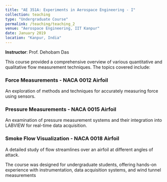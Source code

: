 ```yaml
---
title: "AE 351A: Experiments in Aerospace Engineering - I"
collection: teaching
type: "Undergraduate Course"
permalink: /teaching/teaching_2
venue: "Aerospace Engineering, IIT Kanpur"
date: January 2019
location: "Kanpur, India"
---
```


**Instructor**: Prof. Dehobam Das

This course provided a comprehensive overview of various quantitative and qualitative flow measurement techniques. The topics covered include:

### Force Measurements - NACA 0012 Airfoil
An exploration of methods and techniques for accurately measuring force using sensors.

### Pressure Measurements - NACA 0015 Airfoil
An examination of pressure measurement systems and their integration into LABVIEW for real-time data acquisition.

### Smoke Flow Visualization - NACA 0018 Airfoil
A detailed study of flow streamlines over an airfoil at different angles of attack.

The course was designed for undergraduate students, offering hands-on experience with instrumentation, data acquisition systems, and wind tunnel measurements
